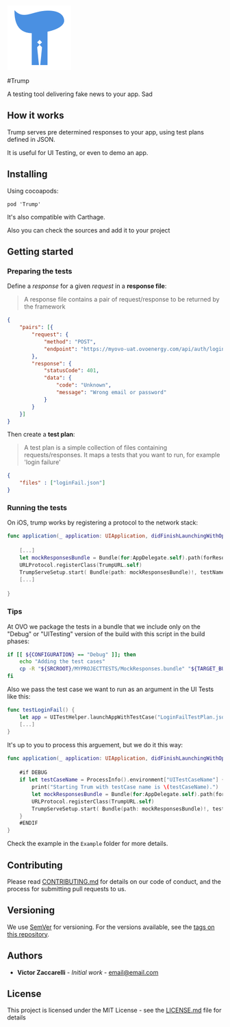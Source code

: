 ![Trump](TrumpLogo.png)

#Trump

A testing tool delivering fake news to your app. Sad

## How it works

Trump serves pre determined responses to your app, using test plans defined in JSON.

It is useful for UI Testing, or even to demo an app. 

## Installing

Using cocoapods:
```
pod 'Trump'
```

It's also compatible with Carthage.

Also you can check the sources and add it to your project

## Getting started

### Preparing the tests

Define a *response* for a given *request* in a **response file**:
> A response file contains a pair of request/response to be returned by the framework

```json
{
	"pairs": [{
		"request": {
			"method": "POST",
			"endpoint": "https://myovo-uat.ovoenergy.com/api/auth/login"
		},
		"response": {
			"statusCode": 401,
			"data": {
				"code": "Unknown",
				"message": "Wrong email or password"
			}
		}
	}]
}

```

Then create a **test plan**:
> A test plan is a simple collection of files containing requests/responses. It maps a tests that you want to run, for example 'login failure'

```json
{
	"files" : ["loginFail.json"]
}
```

### Running the tests

On iOS, trump works by registering a protocol to the network stack: 

```swift
func application(_ application: UIApplication, didFinishLaunchingWithOptions launchOptions: [UIApplicationLaunchOptionsKey: Any]?) -> Bool {
 
 	[...]
	let mockResponsesBundle = Bundle(for:AppDelegate.self).path(forResource: "MockResponses", ofType: "bundle")!
	URLProtocol.registerClass(TrumpURL.self)
	TrumpServeSetup.start( Bundle(path: mockResponsesBundle)!, testName: "TestName")
	[...]
            
}
```


### Tips

At OVO we package the tests in a bundle that we include only on the "Debug" or "UITesting" version of the build with this script in the build phases:

```bash
if [[ ${CONFIGURATION} == "Debug" ]]; then
	echo "Adding the test cases"
	cp -R "${SRCROOT}/MYPROJECTTESTS/MockResponses.bundle" "${TARGET_BUILD_DIR}/${PRODUCT_NAME}.app/MockResponses.bundle"
fi
```

Also we pass the test case we want to run as an argument in the UI Tests like this:

```swift
func testLoginFail() {
	let app = UITestHelper.launchAppWithTestCase("LoginFailTestPlan.json")
	[...] 	
}
```

It's up to you to process this arguement, but we do it this way: 

```swift
func application(_ application: UIApplication, didFinishLaunchingWithOptions launchOptions: [UIApplicationLaunchOptionsKey: Any]?) -> Bool {
      
	#if DEBUG
	if let testCaseName = ProcessInfo().environment["UITestCaseName"] {
		print("Starting Trum with testCase name is \(testCaseName).")
		let mockResponsesBundle = Bundle(for:AppDelegate.self).path(forResource: "MockResponses", ofType: "bundle")!
		URLProtocol.registerClass(TrumpURL.self)
		TrumpServeSetup.start( Bundle(path: mockResponsesBundle)!, testName: testCaseName)
	}
	#ENDIF
}
```

Check the example in the `Example` folder for more details.

## Contributing

Please read [CONTRIBUTING.md](CONTRIBUTING.md) for details on our code of conduct, and the process for submitting pull requests to us.

## Versioning

We use [SemVer](http://semver.org/) for versioning. For the versions available, see the [tags on this repository](https://github.com/your/project/tags). 

## Authors

* **Victor Zaccarelli** - *Initial work* - email@email.com

## License

This project is licensed under the MIT License - see the [LICENSE.md](LICENSE.md) file for details

